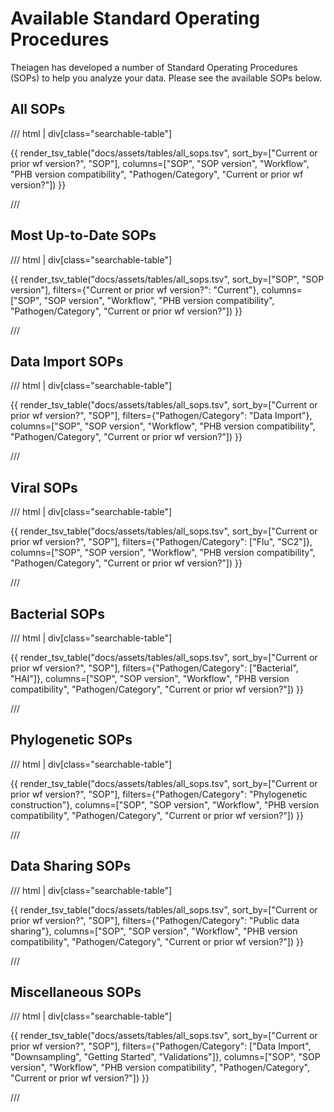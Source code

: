 # Available Standard Operating Procedures

Theiagen has developed a number of Standard Operating Procedures (SOPs) to help you analyze your data. Please see the available SOPs below.

## All SOPs

/// html | div[class="searchable-table"]

{{ render_tsv_table("docs/assets/tables/all_sops.tsv", sort_by=["Current or prior wf version?", "SOP"], columns=["SOP", "SOP version", "Workflow", "PHB version compatibility", "Pathogen/Category", "Current or prior wf version?"]) }}

///

## Most Up-to-Date SOPs

/// html | div[class="searchable-table"]

{{ render_tsv_table("docs/assets/tables/all_sops.tsv", sort_by=["SOP", "SOP version"], filters={"Current or prior wf version?": "Current"}, columns=["SOP", "SOP version", "Workflow", "PHB version compatibility", "Pathogen/Category", "Current or prior wf version?"]) }}

///

## Data Import SOPs

/// html | div[class="searchable-table"]

{{ render_tsv_table("docs/assets/tables/all_sops.tsv", sort_by=["Current or prior wf version?", "SOP"], filters={"Pathogen/Category": "Data Import"}, columns=["SOP", "SOP version", "Workflow", "PHB version compatibility", "Pathogen/Category", "Current or prior wf version?"]) }}

///

## Viral SOPs

/// html | div[class="searchable-table"]

{{ render_tsv_table("docs/assets/tables/all_sops.tsv", sort_by=["Current or prior wf version?", "SOP"], filters={"Pathogen/Category": ["Flu", "SC2"]}, columns=["SOP", "SOP version", "Workflow", "PHB version compatibility", "Pathogen/Category", "Current or prior wf version?"]) }}

///

## Bacterial SOPs

/// html | div[class="searchable-table"]

{{ render_tsv_table("docs/assets/tables/all_sops.tsv", sort_by=["Current or prior wf version?", "SOP"], filters={"Pathogen/Category": ["Bacterial", "HAI"]}, columns=["SOP", "SOP version", "Workflow", "PHB version compatibility", "Pathogen/Category", "Current or prior wf version?"]) }}

///

## Phylogenetic SOPs

/// html | div[class="searchable-table"]

{{ render_tsv_table("docs/assets/tables/all_sops.tsv", sort_by=["Current or prior wf version?", "SOP"], filters={"Pathogen/Category": "Phylogenetic construction"}, columns=["SOP", "SOP version", "Workflow", "PHB version compatibility", "Pathogen/Category", "Current or prior wf version?"]) }}

///

## Data Sharing SOPs

/// html | div[class="searchable-table"]

{{ render_tsv_table("docs/assets/tables/all_sops.tsv", sort_by=["Current or prior wf version?", "SOP"], filters={"Pathogen/Category": "Public data sharing"}, columns=["SOP", "SOP version", "Workflow", "PHB version compatibility", "Pathogen/Category", "Current or prior wf version?"]) }}

///

## Miscellaneous SOPs

/// html | div[class="searchable-table"]

{{ render_tsv_table("docs/assets/tables/all_sops.tsv", sort_by=["Current or prior wf version?", "SOP"], filters={"Pathogen/Category": ["Data Import", "Downsampling", "Getting Started", "Validations"]}, columns=["SOP", "SOP version", "Workflow", "PHB version compatibility", "Pathogen/Category", "Current or prior wf version?"]) }}

///
